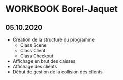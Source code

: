 # WORKBOOK Borel-Jaquet
## 05.10.2020
* Création de la structure du programme
  * Class Scene 
  * Class Client
  * Class Checkout
* Affichage en brut des caisses
* Affichage des clients
* Début de gestion de la collision des clients
